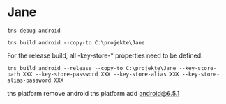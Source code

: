 # Jane

`tns debug android`

`tns build android --copy-to C:\projekte\Jane`

For the release build, all -key-store-* properties need to be defined:

`tns build android --release --copy-to C:\projekte\Jane --key-store-path XXX --key-store-password XXX --key-store-alias XXX --key-store-alias-password XXX`

tns platform remove android
tns platform add android@6.5.1
